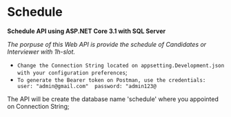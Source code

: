 # Schedule
**Schedule API using ASP.NET Core 3.1 with SQL Server**

*The porpuse of this Web API is provide the schedule of Candidates or Interviewer with 1h-slot.*

* `Change the Connection String located on appsetting.Development.json with your configuration preferences`;
* `To generate the Bearer token on Postman, use the credentials: 
    user: "admin@gmail.com" 
    password: "admin123@`

The API will be create the database name 'schedule' where you appointed on Connection String;

